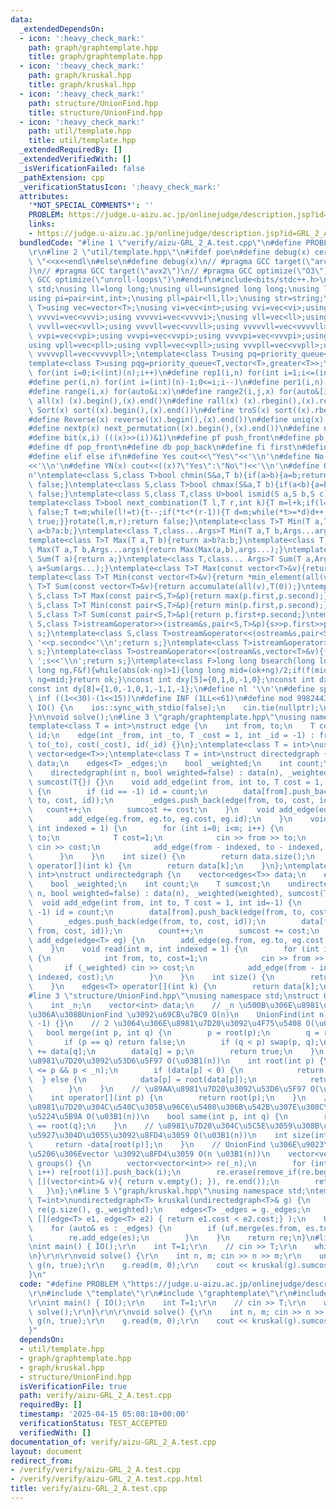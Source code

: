 ```yaml
---
data:
  _extendedDependsOn:
  - icon: ':heavy_check_mark:'
    path: graph/graphtemplate.hpp
    title: graph/graphtemplate.hpp
  - icon: ':heavy_check_mark:'
    path: graph/kruskal.hpp
    title: graph/kruskal.hpp
  - icon: ':heavy_check_mark:'
    path: structure/UnionFind.hpp
    title: structure/UnionFind.hpp
  - icon: ':heavy_check_mark:'
    path: util/template.hpp
    title: util/template.hpp
  _extendedRequiredBy: []
  _extendedVerifiedWith: []
  _isVerificationFailed: false
  _pathExtension: cpp
  _verificationStatusIcon: ':heavy_check_mark:'
  attributes:
    '*NOT_SPECIAL_COMMENTS*': ''
    PROBLEM: https://judge.u-aizu.ac.jp/onlinejudge/description.jsp?id=GRL_2_A&lang=ja
    links:
    - https://judge.u-aizu.ac.jp/onlinejudge/description.jsp?id=GRL_2_A&lang=ja
  bundledCode: "#line 1 \"verify/aizu-GRL_2_A.test.cpp\"\n#define PROBLEM \"https://judge.u-aizu.ac.jp/onlinejudge/description.jsp?id=GRL_2_A&lang=ja\"\
    \r\n#line 2 \"util/template.hpp\"\n#ifdef poe\n#define debug(x) cerr<<#x<<\":\
    \ \"<<x<<endl\n#else\n#define debug(x)\n// #pragma GCC target(\"arch=skylake-avx512\"\
    )\n// #pragma GCC target(\"avx2\")\n// #pragma GCC optimize(\"O3\")\n// #pragma\
    \ GCC optimize(\"unroll-loops\")\n#endif\n#include<bits/stdc++.h>\nusing namespace\
    \ std;\nusing ll=long long;\nusing ull=unsigned long long;\nusing ld=long double;\n\
    using pi=pair<int,int>;\nusing pll=pair<ll,ll>;\nusing str=string;\ntemplate<class\
    \ T>using vec=vector<T>;\nusing vi=vec<int>;using vvi=vec<vi>;using vvvi=vec<vvi>;using\
    \ vvvvi=vec<vvvi>;using vvvvvi=vec<vvvvi>;\nusing vll=vec<ll>;using vvll=vec<vll>;using\
    \ vvvll=vec<vvll>;using vvvvll=vec<vvvll>;using vvvvvll=vec<vvvvll>;\nusing vpi=vec<pi>;using\
    \ vvpi=vec<vpi>;using vvvpi=vec<vvpi>;using vvvvpi=vec<vvvpi>;using vvvvvpi=vec<vvvvpi>;\n\
    using vpll=vec<pll>;using vvpll=vec<vpll>;using vvvpll=vec<vvpll>;using vvvvpll=vec<vvvpll>;using\
    \ vvvvvpll=vec<vvvvpll>;\ntemplate<class T>using pq=priority_queue<T,vector<T>>;\n\
    template<class T>using pqg=priority_queue<T,vector<T>,greater<T>>;\n#define rep(i,n)\
    \ for(int i=0;i<(int)(n);i++)\n#define rep1(i,n) for(int i=1;i<=(int)(n);i++)\n\
    #define per(i,n) for(int i=(int)(n)-1;0<=i;i--)\n#define per1(i,n) for(int i=(int)(n);0<i;i--)\n\
    #define range(i,x) for(auto&i:x)\n#define range2(i,j,x) for(auto&[i,j]:x)\n#define\
    \ all(x) (x).begin(),(x).end()\n#define rall(x) (x).rbegin(),(x).rend()\n#define\
    \ Sort(x) sort((x).begin(),(x).end())\n#define troS(x) sort((x).rbegin(),(x).rend())\n\
    #define Reverse(x) reverse((x).begin(),(x).end())\n#define uniq(x) sort((x).begin(),(x).end());(x).erase(unique((x).begin(),(x).end()),(x).end())\n\
    #define nextp(x) next_permutation((x).begin(),(x).end())\n#define nextc(x,k) next_combination((x).begin(),(x).end(),k)\n\
    #define bit(x,i) (((x)>>(i))&1)\n#define pf push_front\n#define pb push_back\n\
    #define df pop_front\n#define db pop_back\n#define fi first\n#define se second\n\
    #define elif else if\n#define Yes cout<<\"Yes\"<<'\\n'\n#define No cout<<\"No\"\
    <<'\\n'\n#define YN(x) cout<<((x)?\"Yes\":\"No\")<<'\\n'\n#define O(x) cout<<(x)<<'\\\
    n'\ntemplate<class S,class T>bool chmin(S&a,T b){if(a>b){a=b;return true;}return\
    \ false;}\ntemplate<class S,class T>bool chmax(S&a,T b){if(a<b){a=b;return true;}return\
    \ false;}\ntemplate<class S,class T,class U>bool ismid(S a,S b,S c){return a<=b&&b<c;}\n\
    template<class T>bool next_combination(T l,T r,int k){T m=l+k;if(l==r||l==m||r==m)return\
    \ false;T t=m;while(l!=t){t--;if(*t<*(r-1)){T d=m;while(*t>=*d)d++;iter_swap(t,d);rotate(t+1,d+1,r);rotate(m,m+(r-d)-1,r);return\
    \ true;}}rotate(l,m,r);return false;}\ntemplate<class T>T Min(T a,T b){return\
    \ a<b?a:b;}\ntemplate<class T,class...Args>T Min(T a,T b,Args...args){return Min(Min(a,b),args...);}\n\
    template<class T>T Max(T a,T b){return a>b?a:b;}\ntemplate<class T,class...Args>T\
    \ Max(T a,T b,Args...args){return Max(Max(a,b),args...);}\ntemplate<class T>T\
    \ Sum(T a){return a;}\ntemplate<class T,class... Args>T Sum(T a,Args... args){return\
    \ a+Sum(args...);}\ntemplate<class T>T Max(const vector<T>&v){return *max_element(all(v));}\n\
    template<class T>T Min(const vector<T>&v){return *min_element(all(v));}\ntemplate<class\
    \ T>T Sum(const vector<T>&v){return accumulate(all(v),T(0));}\ntemplate<class\
    \ S,class T>T Max(const pair<S,T>&p){return max(p.first,p.second);}\ntemplate<class\
    \ S,class T>T Min(const pair<S,T>&p){return min(p.first,p.second);}\ntemplate<class\
    \ S,class T>T Sum(const pair<S,T>&p){return p.first+p.second;}\ntemplate<class\
    \ S,class T>istream&operator>>(istream&s,pair<S,T>&p){s>>p.first>>p.second;return\
    \ s;}\ntemplate<class S,class T>ostream&operator<<(ostream&s,pair<S,T>&p){s<<p.first<<'\
    \ '<<p.second<<'\\n';return s;}\ntemplate<class T>istream&operator>>(istream&s,vector<T>&v){for(auto&i:v)s>>i;return\
    \ s;}\ntemplate<class T>ostream&operator<<(ostream&s,vector<T>&v){for(auto&i:v)s<<i<<'\
    \ ';s<<'\\n';return s;}\ntemplate<class F>long long bsearch(long long ok,long\
    \ long ng,F&f){while(abs(ok-ng)>1){long long mid=(ok+ng)/2;if(f(mid))ok=mid;else\
    \ ng=mid;}return ok;}\nconst int dxy[5]={0,1,0,-1,0};\nconst int dx[8]={0,1,0,-1,1,1,-1,-1};\n\
    const int dy[8]={1,0,-1,0,1,-1,1,-1};\n#define nl '\\n'\n#define sp ' '\n#define\
    \ inf ((1<<30)-(1<<15))\n#define INF (1LL<<61)\n#define mod 998244353\n\nvoid\
    \ IO() {\n    ios::sync_with_stdio(false);\n    cin.tie(nullptr);\n    cout<<fixed<<setprecision(30);\n\
    }\n\nvoid solve();\n#line 3 \"graph/graphtemplate.hpp\"\nusing namespace std;\n\
    template<class T = int>\nstruct edge {\n    int from, to;\n    T cost;\n    int\
    \ id;\n    edge(int _from, int _to, T _cost = 1, int _id = -1) : from(_from),\
    \ to(_to), cost(_cost), id(_id) {}\n};\ntemplate<class T = int>\nusing edges =\
    \ vector<edge<T>>;\ntemplate<class T = int>\nstruct directedgraph {\n    vector<edges<T>>\
    \ data;\n    edges<T> _edges;\n    bool _weighted;\n    int count;\n    T sumcost;\n\
    \    directedgraph(int n, bool weighted=false) : data(n), _weighted(weighted),\
    \ sumcost(T{}) {}\n    void add_edge(int from, int to, T cost = 1, int id=-1)\
    \ {\n        if (id == -1) id = count;\n        data[from].push_back(edge(from,\
    \ to, cost, id));\n        _edges.push_back(edge(from, to, cost, id));\n     \
    \   count++;\n        sumcost += cost;\n    }\n    void add_edge(edge<T> eg) {\n\
    \        add_edge(eg.from, eg.to, eg.cost, eg.id);\n    }\n    void read(int m,\
    \ int indexed = 1) {\n        for (int i=0; i<m; i++) {\n            int from,\
    \ to;\n            T cost=1;\n            cin >> from >> to;\n            if (_weighted)\
    \ cin >> cost;\n            add_edge(from - indexed, to - indexed, cost);\n  \
    \      }\n    }\n    int size() {\n        return data.size();\n    }\n    edges<T>\
    \ operator[](int k) {\n        return data[k];\n    }\n};\ntemplate<class T =\
    \ int>\nstruct undirectedgraph {\n    vector<edges<T>> data;\n    edges<T> _edges;\n\
    \    bool _weighted;\n    int count;\n    T sumcost;\n    undirectedgraph(int\
    \ n, bool weighted=false) : data(n), _weighted(weighted), sumcost(T{}) {}\n  \
    \  void add_edge(int from, int to, T cost = 1, int id=-1) {\n        if (id ==\
    \ -1) id = count;\n        data[from].push_back(edge(from, to, cost, id));\n \
    \       _edges.push_back(edge(from, to, cost, id));\n        data[from].push_back(edge(to,\
    \ from, cost, id));\n        count++;\n        sumcost += cost;\n    }\n    void\
    \ add_edge(edge<T> eg) {\n        add_edge(eg.from, eg.to, eg.cost, eg.id);\n\
    \    }\n    void read(int m, int indexed = 1) {\n        for (int i=0; i<m; i++)\
    \ {\n            int from, to, cost=1;\n            cin >> from >> to;\n     \
    \       if (_weighted) cin >> cost;\n            add_edge(from - indexed, to -\
    \ indexed, cost);\n        }\n    }\n    int size() {\n        return data.size();\n\
    \    }\n    edges<T> operator[](int k) {\n        return data[k];\n    }\n};\n\
    #line 3 \"structure/UnionFind.hpp\"\nusing namespace std;\nstruct UnionFind {\n\
    \    int _n;\n    vector<int> data;\n    // _n \u500B\u306E\u8981\u7D20\u304B\u3089\
    \u306A\u308BUnionFind \u3092\u69CB\u7BC9 O(n)\n    UnionFind(int n) : _n(n), data(n,\
    \ -1) {}\n    // 2 \u3064\u306E\u8981\u7D20\u3092\u4F75\u5408 O(\u03B1(n))\n \
    \   bool merge(int p, int q) {\n        p = root(p);\n        q = root(q);\n \
    \       if (p == q) return false;\n        if (q < p) swap(p, q);\n        data[p]\
    \ += data[q];\n        data[q] = p;\n        return true;\n    }\n    // \u89AA\
    \u8981\u7D20\u3092\u53D6\u5F97 O(\u03B1(n))\n    int root(int p) {\n        assert(0\
    \ <= p && p < _n);\n        if (data[p] < 0) {\n            return p;\n      \
    \  } else {\n            data[p] = root(data[p]);\n            return data[p];\n\
    \        }\n    }\n    // \u89AA\u8981\u7D20\u3092\u53D6\u5F97 O(\u03B1(n))\n\
    \    int operator[](int p) {\n        return root(p);\n    }\n    // 2 \u3064\u306E\
    \u8981\u7D20\u304C\u540C\u3058\u96C6\u5408\u306B\u542B\u307E\u308C\u308B\u304B\
    \u5224\u5B9A O(\u03B1(n))\n    bool same(int p, int q) {\n        return root(p)\
    \ == root(q);\n    }\n    // \u8981\u7D20\u304C\u5C5E\u3059\u308B\u96C6\u5408\u306E\
    \u5927\u304D\u3055\u3092\u8FD4\u3059 O(\u03B1(n))\n    int size(int p) {\n   \
    \     return -data[root(p)];\n    }\n    // UnionFind \u306E\u9023\u7D50\u6210\
    \u5206\u306Evector \u3092\u8FD4\u3059 O(n \u03B1(n))\n    vector<vector<int>>\
    \ groups() {\n        vector<vector<int>> re(_n);\n        for (int i=0; i<_n;\
    \ i++) re[root(i)].push_back(i);\n        re.erase(remove_if(re.begin(), re.end(),\
    \ [](vector<int>& v){ return v.empty(); }), re.end());\n        return re;\n \
    \   }\n};\n#line 5 \"graph/kruskal.hpp\"\nusing namespace std;\ntemplate<class\
    \ T=int>\nundirectedgraph<T> kruskal(undirectedgraph<T>& g) {\n    undirectedgraph<T>\
    \ re(g.size(), g._weighted);\n    edges<T> _edges = g._edges;\n    sort(all(_edges),\
    \ [](edge<T> e1, edge<T> e2) { return e1.cost < e2.cost;} );\n    UnionFind uf(g.size());\n\
    \    for (auto& es : _edges) {\n        if (uf.merge(es.from, es.to)) {\n    \
    \        re.add_edge(es);\n        }\n    }\n    return re;\n}\n#line 5 \"verify/aizu-GRL_2_A.test.cpp\"\
    \nint main() { IO();\r\n    int T=1;\r\n    // cin >> T;\r\n    while (T--) solve();\r\
    \n}\r\n\r\nvoid solve() {\r\n    int n, m; cin >> n >> m;\r\n    undirectedgraph<int>\
    \ g(n, true);\r\n    g.read(m, 0);\r\n    cout << kruskal(g).sumcost << nl;\r\n\
    }\n"
  code: "#define PROBLEM \"https://judge.u-aizu.ac.jp/onlinejudge/description.jsp?id=GRL_2_A&lang=ja\"\
    \r\n#include \"template\"\r\n#include \"graphtemplate\"\r\n#include \"kruskal\"\
    \r\nint main() { IO();\r\n    int T=1;\r\n    // cin >> T;\r\n    while (T--)\
    \ solve();\r\n}\r\n\r\nvoid solve() {\r\n    int n, m; cin >> n >> m;\r\n    undirectedgraph<int>\
    \ g(n, true);\r\n    g.read(m, 0);\r\n    cout << kruskal(g).sumcost << nl;\r\n\
    }"
  dependsOn:
  - util/template.hpp
  - graph/graphtemplate.hpp
  - graph/kruskal.hpp
  - structure/UnionFind.hpp
  isVerificationFile: true
  path: verify/aizu-GRL_2_A.test.cpp
  requiredBy: []
  timestamp: '2025-04-15 05:08:18+00:00'
  verificationStatus: TEST_ACCEPTED
  verifiedWith: []
documentation_of: verify/aizu-GRL_2_A.test.cpp
layout: document
redirect_from:
- /verify/verify/aizu-GRL_2_A.test.cpp
- /verify/verify/aizu-GRL_2_A.test.cpp.html
title: verify/aizu-GRL_2_A.test.cpp
---
```

